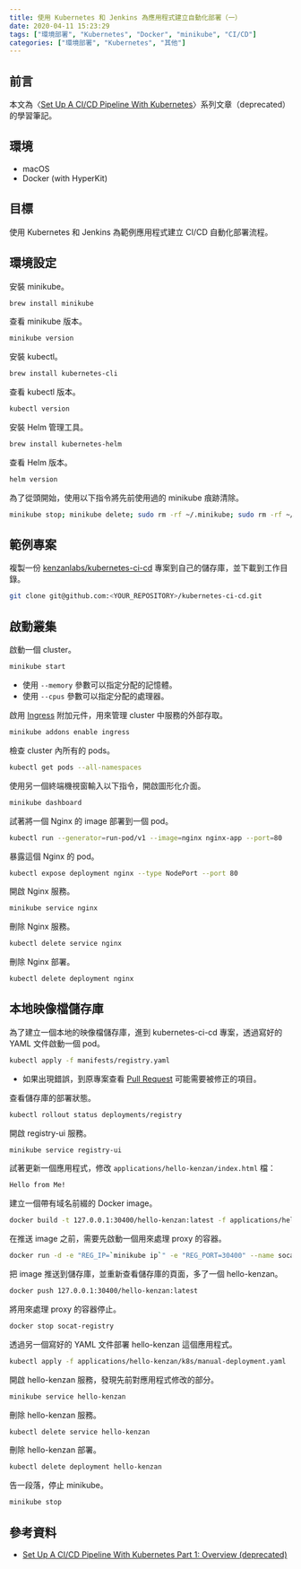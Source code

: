 ```yaml
---
title: 使用 Kubernetes 和 Jenkins 為應用程式建立自動化部署（一）
date: 2020-04-11 15:23:29
tags: ["環境部署", "Kubernetes", "Docker", "minikube", "CI/CD"]
categories: ["環境部署", "Kubernetes", "其他"]
---
```


## 前言

本文為〈[Set Up A CI/CD Pipeline With Kubernetes](https://www.linux.com/audience/enterprise/set-cicd-pipeline-kubernetes-part-1-overview/)〉系列文章（deprecated）的學習筆記。

## 環境

- macOS
- Docker (with HyperKit)

## 目標

使用 Kubernetes 和 Jenkins 為範例應用程式建立 CI/CD 自動化部署流程。

## 環境設定

安裝 minikube。

```BASH
brew install minikube
```

查看 minikube 版本。

```BASH
minikube version
```

安裝 kubectl。

```BASH
brew install kubernetes-cli
```

查看 kubectl 版本。

```BASH
kubectl version
```

安裝 Helm 管理工具。

```BASH
brew install kubernetes-helm
```

查看 Helm 版本。

```BASH
helm version
```

為了從頭開始，使用以下指令將先前使用過的 minikube 痕跡清除。

```BASH
minikube stop; minikube delete; sudo rm -rf ~/.minikube; sudo rm -rf ~/.kube
```

## 範例專案

複製一份 [kenzanlabs/kubernetes-ci-cd](https://github.com/kenzanlabs/kubernetes-ci-cd) 專案到自己的儲存庫，並下載到工作目錄。

```BASH
git clone git@github.com:<YOUR_REPOSITORY>/kubernetes-ci-cd.git
```

## 啟動叢集

啟動一個 cluster。

```BASH
minikube start
```

- 使用 `--memory` 參數可以指定分配的記憶體。
- 使用 `--cpus` 參數可以指定分配的處理器。

啟用 [Ingress](https://kubernetes.io/docs/concepts/services-networking/ingress/) 附加元件，用來管理 cluster 中服務的外部存取。

```BASH
minikube addons enable ingress
```

檢查 cluster 內所有的 pods。

```BASH
kubectl get pods --all-namespaces
```

使用另一個終端機視窗輸入以下指令，開啟圖形化介面。

```BASH
minikube dashboard
```

試著將一個 Nginx 的 image 部署到一個 pod。

```BASH
kubectl run --generator=run-pod/v1 --image=nginx nginx-app --port=80
```

暴露這個 Nginx 的 pod。

```BASH
kubectl expose deployment nginx --type NodePort --port 80
```

開啟 Nginx 服務。

```BASH
minikube service nginx
```

刪除 Nginx 服務。

```BASH
kubectl delete service nginx
```

刪除 Nginx 部署。

```BASH
kubectl delete deployment nginx
```

## 本地映像檔儲存庫

為了建立一個本地的映像檔儲存庫，進到 kubernetes-ci-cd 專案，透過寫好的 YAML 文件啟動一個 pod。

```BASH
kubectl apply -f manifests/registry.yaml
```

- 如果出現錯誤，到原專案查看 [Pull Request](https://github.com/kenzanlabs/kubernetes-ci-cd/pulls) 可能需要被修正的項目。

查看儲存庫的部署狀態。

```BASH
kubectl rollout status deployments/registry
```

開啟 registry-ui 服務。

```BASH
minikube service registry-ui
```

試著更新一個應用程式，修改 `applications/hello-kenzan/index.html` 檔：

```HTML
Hello from Me!
```

建立一個帶有域名前綴的 Docker image。

```BASH
docker build -t 127.0.0.1:30400/hello-kenzan:latest -f applications/hello-kenzan/Dockerfile applications/hello-kenzan
```

在推送 image 之前，需要先啟動一個用來處理 proxy 的容器。

```BASH
docker run -d -e "REG_IP=`minikube ip`" -e "REG_PORT=30400" --name socat-registry -p 30400:5000 socat-registry
```

把 image 推送到儲存庫，並重新查看儲存庫的頁面，多了一個 hello-kenzan。

```BASH
docker push 127.0.0.1:30400/hello-kenzan:latest
```

將用來處理 proxy 的容器停止。

```BASH
docker stop socat-registry
```

透過另一個寫好的 YAML 文件部署 hello-kenzan 這個應用程式。

```BASH
kubectl apply -f applications/hello-kenzan/k8s/manual-deployment.yaml
```

開啟 hello-kenzan 服務，發現先前對應用程式修改的部分。

```BASH
minikube service hello-kenzan
```

刪除 hello-kenzan 服務。

```BASH
kubectl delete service hello-kenzan
```

刪除 hello-kenzan 部署。

```BASH
kubectl delete deployment hello-kenzan
```

告一段落，停止 minikube。

```BASH
minikube stop
```

## 參考資料

- [Set Up A CI/CD Pipeline With Kubernetes Part 1: Overview (deprecated)](https://www.linux.com/audience/enterprise/set-cicd-pipeline-kubernetes-part-1-overview/)
